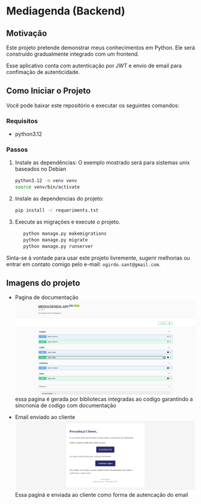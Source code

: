 # Mediagenda (Backend)

## Motivação
Este projeto pretende demonstrar meus conhecimentos em Python. Ele será construído gradualmente integrado com um frontend.

Esse aplicativo conta com autenticação por JWT e envio de email para confimação de autenticidade.
## Como Iniciar o Projeto
Você pode baixar este repositório e executar os seguintes comandos:

### Requisitos
- python3.12

### Passos
1. Instale as dependências: O exemplo mostrado será para sistemas unix baseados no Debian
    ```bash
    python3.12 -m venv venv
    source venv/bin/activate 
   ```
   
2. Instale as dependencias do projeto:
    ```bash
   pip install -r requeriments.txt
   ```

3. Execute as migrações e execute o projeto.
    ```bash
       python manage.py makemigrations
       python manage.py migrate
       python manage.py runserver
    ```

Sinta-se à vontade para usar este projeto livremente, sugerir melhorias ou entrar em contato comigo pelo e-mail: `ogirdo.sant@gmail.com`.

## Imagens do projeto
* Pagina de documentação
    ![documentacao da api](/readme/Captura%20de%20tela%20de%202025-04-11%2021-41-34.png)
    essa pagina é gerada por bibliotecas integradas ao codigo garantindo a sincrionia de codigo com documentação
    
* Email enviado ao cliente
    ![imagen de tela de cadastro](readme/Captura%20de%20tela%20de%202025-04-11%2021-55-59.png)
    Essa paginá e enviada ao cliente como forma de autencação do email